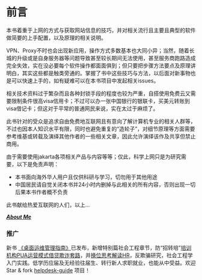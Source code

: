# 前言

本书着重于上网的方式与获取网站信息的技巧，并对相关流行且主要且典型的软件做简要的上手配置，以及原理的相关说明。

VPN、Proxy不时也会出现新应用，操作方式多数基本也大同小异；当然，随着长城的升级或是自身服务器等问题导致甚至较长期间无法使用，甚至服务商跑路造成完全失效，实在没必要每个软件操作都面面俱到；但只要把步骤方法要点及原理讲明白，其实这些都是触类旁通的。掌握了书中这些技巧与方法，以后面对新事物也是可以快速上手的，如有疑难可以在本书项目中发起相关issues。

相关技术资料过于繁杂而且各种封锁手段的程度也较为严重，自搭使用免费云又需要限制条件很高visa信用卡；不过可以办一张中国银行的银联卡，买美元转账到visa借记卡；但这对于平常的普通网民来说，实在太过于麻烦了。

此书针对的受众是追求自由免费地互联网且有意向了解计算机专业的相关人群等，不过也因本人知识水平有限，同时也避免重复的“造轮子”，对细节原理等方面需要参考维基或转载及演绎其他作者的一些相关文章，因此允许演绎该作及共享但禁止商用。

由于需要使用jakarta各项相关产品与内容等等；仅此，科学上网只是为研究需要，以下是免责声明：

* 本书面向海外华人用户且仅供科研与学习，切勿用于其他用途
* 中国居民请自觉关闭本书并24小时内删掉与此相关的所有内容，否则出现一切后果本书作者概不负责

此书献给热爱互联网的人们，以上...

***[About Me](https://hoochanlon.github.io/about.me/)***

### 推广

新书 [《桌面运维管理指南》](https://hoochanlon.github.io/helpdesk-guide/)已发布，新增特别篇社会工程章节，防“招转培”[培训机构PUA运营模式借贷欺诈套路](https://hoochanlon.github.io/helpdesk-guide/notice/ti-analysis.html#%E5%9F%B9%E8%AE%AD%E6%9C%BA%E6%9E%84%E5%AF%B9pua%E5%BA%94%E7%94%A8%E8%B0%83%E6%9F%A5)，并[换位思考解读HR](https://hoochanlon.github.io/helpdesk-guide/notice/interview.html#hr%E7%9A%84%E8%AE%A4%E7%9F%A5%E5%81%8F%E5%B7%AE%E5%BD%92%E5%9B%A0)，反欺骗研究，社会工程学入门实践。低学历应届及无经验往届生、转行新人求职就业，也能从中受益。欢迎Star & fork [helpdesk-guide](https://github.com/hoochanlon/helpdesk-guide) 项目！
